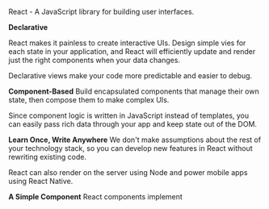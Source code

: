 React - A JavaScript library for building user interfaces.

**Declarative**

React makes it painless to create interactive UIs.
Design simple vies for each state in your application, and React will efficiently update and render just the right components when your data changes.

Declarative views make your code more predictable and easier to debug.

**Component-Based**
Build encapsulated components that manage their own state, then compose them to make complex UIs.

Since component logic is written in JavaScript instead of templates, you can easily pass rich data
through your app and keep state out of the DOM.

**Learn Once, Write Anywhere**
We don't make assumptions about the rest of your technology stack, so you can develop new features
in React without rewriting existing code.

React can also render on the server using Node and power mobile apps using React Native.

**A Simple Component**
React components implement
